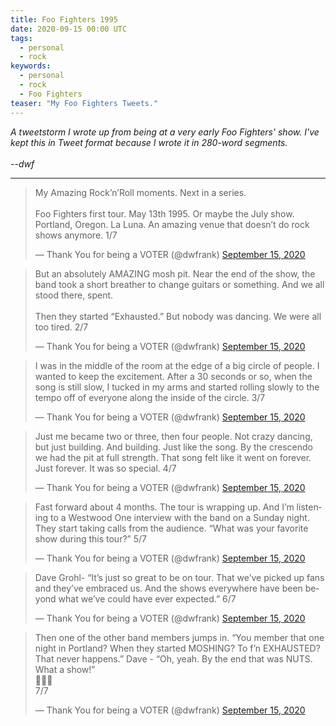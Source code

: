 ```yaml
---
title: Foo Fighters 1995
date: 2020-09-15 00:00 UTC
tags:
  - personal
  - rock
keywords:
  - personal
  - rock
  - Foo Fighters 
teaser: "My Foo Fighters Tweets."
---
```


_A tweetstorm I wrote up from being at a very early Foo Fighters' show. I've kept this in Tweet format because I wrote it in 280-word segments.
<br/><br/>--dwf_ 

---
<script async src="https://platform.twitter.com/widgets.js" charset="utf-8"></script>

<blockquote class="twitter-tweet"><p lang="en" dir="ltr">My Amazing Rock’n’Roll moments. Next in a series. <br><br>Foo Fighters first tour. May 13th 1995. Or maybe the July show. Portland, Oregon. La Luna. An amazing venue that doesn’t do rock shows anymore. 1/7</p>&mdash; Thank You for being a VOTER (@dwfrank) <a href="https://twitter.com/dwfrank/status/1305724884052443136?ref_src=twsrc%5Etfw">September 15, 2020</a></blockquote> 

<blockquote class="twitter-tweet" data-conversation="none"><p lang="en" dir="ltr">But an absolutely AMAZING mosh pit. Near the end of the show, the band took a short breather to change guitars or something. And we all stood there, spent.<br><br>Then they started “Exhausted.” But nobody was dancing. We were all too tired. 2/7</p>&mdash; Thank You for being a VOTER (@dwfrank) <a href="https://twitter.com/dwfrank/status/1305724884799037440?ref_src=twsrc%5Etfw">September 15, 2020</a></blockquote>

<blockquote class="twitter-tweet" data-conversation="none"><p lang="en" dir="ltr">I was in the middle of the room at the edge of a big circle of people. I wanted to keep the excitement. After a 30 seconds or so, when the song is still slow, I tucked in my arms and started rolling slowly to the tempo off of everyone along the inside of the circle. 3/7</p>&mdash; Thank You for being a VOTER (@dwfrank) <a href="https://twitter.com/dwfrank/status/1305724885503602689?ref_src=twsrc%5Etfw">September 15, 2020</a></blockquote> 

<blockquote class="twitter-tweet" data-conversation="none"><p lang="en" dir="ltr">Just me became two or three, then four people. Not crazy dancing, but just building. And building. Just like the song. By the crescendo we had the pit at full strength. That song felt like it went on forever. Just forever. It was so special. 4/7</p>&mdash; Thank You for being a VOTER (@dwfrank) <a href="https://twitter.com/dwfrank/status/1305724886187302915?ref_src=twsrc%5Etfw">September 15, 2020</a></blockquote>

<blockquote class="twitter-tweet" data-conversation="none"><p lang="en" dir="ltr">Fast forward about 4 months. The tour is wrapping up. And I’m listening to a Westwood One interview with the band on a Sunday night. They start taking calls from the audience. “What was your favorite show during this tour?” 5/7</p>&mdash; Thank You for being a VOTER (@dwfrank) <a href="https://twitter.com/dwfrank/status/1305724886896144384?ref_src=twsrc%5Etfw">September 15, 2020</a></blockquote>

<blockquote class="twitter-tweet" data-conversation="none"><p lang="en" dir="ltr">Dave Grohl- “It’s just so great to be on tour. That we’ve picked up fans and they’ve embraced us. And the shows everywhere have been beyond what we’ve could have ever expected.” 6/7</p>&mdash; Thank You for being a VOTER (@dwfrank) <a href="https://twitter.com/dwfrank/status/1305724887579779072?ref_src=twsrc%5Etfw">September 15, 2020</a></blockquote>

<blockquote class="twitter-tweet" data-conversation="none"><p lang="en" dir="ltr">Then one of the other band members jumps in. “You member that one night in Portland? When they started MOSHING? To f’n EXHAUSTED? That never happens.” Dave - “Oh, yeah. By the end that was NUTS. What a show!”<br>🎸🕺🤘 <br>7/7</p>&mdash; Thank You for being a VOTER (@dwfrank) <a href="https://twitter.com/dwfrank/status/1305724888284504064?ref_src=twsrc%5Etfw">September 15, 2020</a></blockquote> 
